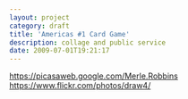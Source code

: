 ```yaml
---
layout: project
category: draft
title: 'Americas #1 Card Game'
description: collage and public service
date: 2009-07-01T19:21:17
---
```

https://picasaweb.google.com/Merle.Robbins https://www.flickr.com/photos/draw4/
